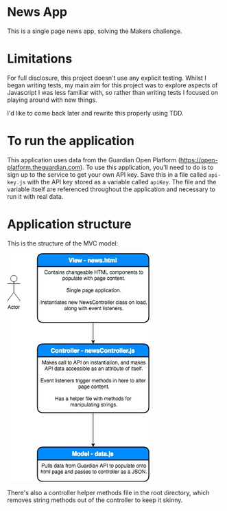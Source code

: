 # News App

This is a single page news app, solving the Makers challenge.

# Limitations

For full disclosure, this project doesn't use any explicit testing. Whilst I began writing tests, my main aim for this project was to explore aspects of Javascript I was less familiar with, so rather than writing tests I focused on playing around with new things.

I'd like to come back later and rewrite this properly using TDD.

# To run the application

This application uses data from the Guardian Open Platform (https://open-platform.theguardian.com). To use this application, you'll need to do is to sign up to the service to get your own API key. Save this in a file called `api-key.js` with the API key stored as a variable called `apiKey`. The file and the variable itself are referenced throughout the application and necessary to run it with real data.

# Application structure

This is the structure of the MVC model:

![Diagram](NewsAppDiagram.jpg)

There's also a controller helper methods file in the root directory, which removes string methods out of the controller to keep it skinny.
